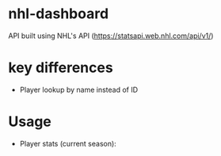 # nhl-dashboard

API built using NHL's API (https://statsapi.web.nhl.com/api/v1/)

# key differences

- Player lookup by name instead of ID

# Usage

- Player stats (current season): 